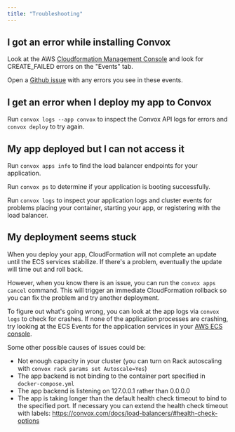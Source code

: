 ```yaml
---
title: "Troubleshooting"
---
```


## I got an error while installing Convox

Look at the AWS [Cloudformation Management Console](https://console.aws.amazon.com/cloudformation/home?region=us-east-1) and look for CREATE_FAILED errors on the "Events" tab.

Open a [Github issue](https://github.com/convox/rack/issues/new) with any errors you see in these events.

## I get an error when I deploy my app to Convox

Run `convox logs --app convox` to inspect the Convox API logs for errors and `convox deploy` to try again.

## My app deployed but I can not access it

Run `convox apps info` to find the load balancer endpoints for your application.

Run `convox ps` to determine if your application is booting successfully.

Run `convox logs` to inspect your application logs and cluster events for problems placing your container, starting your app, or registering with the load balancer.

## My deployment seems stuck

When you deploy your app, CloudFormation will not complete an update until the ECS services stabilize. If there's a problem, eventually the update will time out and roll back.

However, when you know there is an issue, you can run the `convox apps cancel` command. This will trigger an immediate CloudFormation rollback so you can fix the problem and try another deployment.

To figure out what's going wrong, you can look at the app logs via `convox logs` to check for crashes. If none of the application processes are crashing, try looking at the ECS Events for the application services in your [AWS ECS console](https://console.aws.amazon.com/ecs/home).

Some other possible causes of issues could be:

- Not enough capacity in your cluster (you can turn on Rack autoscaling with `convox rack params set Autoscale=Yes`)
- The app backend is not binding to the container port specified in `docker-compose.yml`
- The app backend is listening on 127.0.0.1 rather than 0.0.0.0
- The app is taking longer than the default health check timeout to bind to the specified port. If necessary you can extend the health check timeout with labels: https://convox.com/docs/load-balancers/#health-check-options
